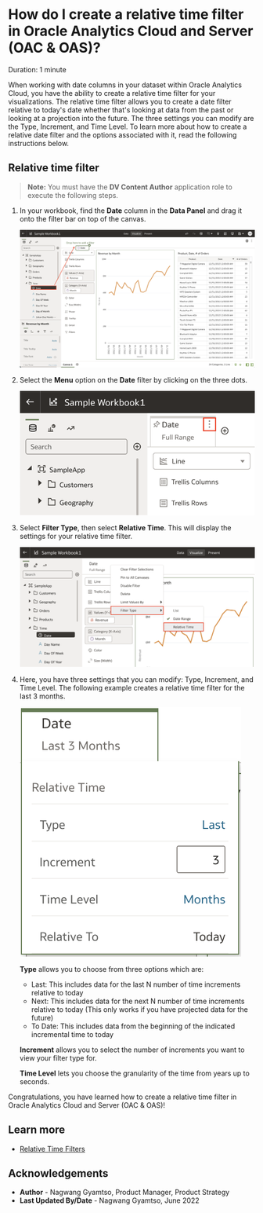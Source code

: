 # How do I create a relative time filter in Oracle Analytics Cloud and Server (OAC & OAS)?

Duration: 1 minute

When working with date columns in your dataset within Oracle Analytics Cloud, you have the ability to create a relative time filter for your visualizations. The relative time filter allows you to create a date filter relative to today's date whether that's looking at data from the past or looking at a projection into the future. The three settings you can modify are the Type, Increment, and Time Level. To learn more about how to create a relative date filter and the options associated with it, read the following instructions below.

[](youtube:kQfkOPXE1Vg)

## Relative time filter
>**Note:** You must have the **DV Content Author** application role to execute the following steps.

1. In your workbook, find the **Date** column in the **Data Panel** and drag it onto the filter bar on top of the canvas.

    ![Drop date](images/drop-date.png)

2. Select the **Menu** option on the **Date** filter by clicking on the three dots.

    ![Menu option](images/date-menu.png)

3. Select **Filter Type**, then select **Relative Time**. This will display the settings for your relative time filter.

    ![Reltaive time](images/relative-time.png)

4. Here, you have three settings that you can modify: Type, Increment, and Time Level. The following example creates a relative time filter for the last 3 months.

    ![Options](images/options.png)

    **Type** allows you to choose from three options which are:
    * Last: This includes data for the last N number of time increments relative to today
    * Next: This includes data for the next N number of time increments relative to today (This only works if you have projected data for the future)
    * To Date: This includes data from the beginning of the indicated incremental time to today

    **Increment** allows you to select the number of increments you want to view your filter type for.

    **Time Level** lets you choose the granularity of the time from years up to seconds.

Congratulations, you have learned how to create a relative time filter in Oracle Analytics Cloud and Server (OAC & OAS)!

## Learn more

* [Relative Time Filters](https://www.wegobeyond.co.uk/oracle-analytics-cloud-105-2-new-feature-focus-relative-time-filters/)

## Acknowledgements
* **Author** - Nagwang Gyamtso, Product Manager, Product Strategy
* **Last Updated By/Date** - Nagwang Gyamtso,  June 2022
